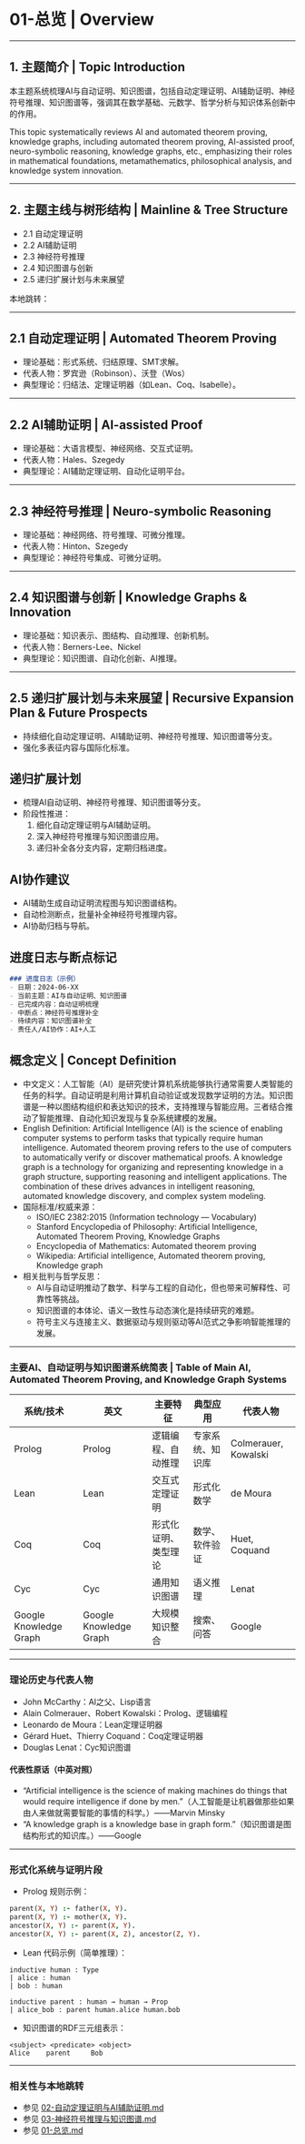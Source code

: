 # 01-总览 | Overview

---

## 1. 主题简介 | Topic Introduction

本主题系统梳理AI与自动证明、知识图谱，包括自动定理证明、AI辅助证明、神经符号推理、知识图谱等，强调其在数学基础、元数学、哲学分析与知识体系创新中的作用。

This topic systematically reviews AI and automated theorem proving, knowledge graphs, including automated theorem proving, AI-assisted proof, neuro-symbolic reasoning, knowledge graphs, etc., emphasizing their roles in mathematical foundations, metamathematics, philosophical analysis, and knowledge system innovation.

---

## 2. 主题主线与树形结构 | Mainline & Tree Structure

- 2.1 自动定理证明
- 2.2 AI辅助证明
- 2.3 神经符号推理
- 2.4 知识图谱与创新
- 2.5 递归扩展计划与未来展望

本地跳转：

---

## 2.1 自动定理证明 | Automated Theorem Proving

- 理论基础：形式系统、归结原理、SMT求解。
- 代表人物：罗宾逊（Robinson）、沃登（Wos）
- 典型理论：归结法、定理证明器（如Lean、Coq、Isabelle）。

---

## 2.2 AI辅助证明 | AI-assisted Proof

- 理论基础：大语言模型、神经网络、交互式证明。
- 代表人物：Hales、Szegedy
- 典型理论：AI辅助定理证明、自动化证明平台。

---

## 2.3 神经符号推理 | Neuro-symbolic Reasoning

- 理论基础：神经网络、符号推理、可微分推理。
- 代表人物：Hinton、Szegedy
- 典型理论：神经符号集成、可微分证明。

---

## 2.4 知识图谱与创新 | Knowledge Graphs & Innovation

- 理论基础：知识表示、图结构、自动推理、创新机制。
- 代表人物：Berners-Lee、Nickel
- 典型理论：知识图谱、自动化创新、AI推理。

---

## 2.5 递归扩展计划与未来展望 | Recursive Expansion Plan & Future Prospects

- 持续细化自动定理证明、AI辅助证明、神经符号推理、知识图谱等分支。
- 强化多表征内容与国际化标准。

## 递归扩展计划

- 梳理AI自动证明、神经符号推理、知识图谱等分支。
- 阶段性推进：
  1. 细化自动定理证明与AI辅助证明。
  2. 深入神经符号推理与知识图谱应用。
  3. 递归补全各分支内容，定期归档进度。

## AI协作建议

- AI辅助生成自动证明流程图与知识图谱结构。
- 自动检测断点，批量补全神经符号推理内容。
- AI协助归档与导航。

## 进度日志与断点标记

```markdown
### 进度日志（示例）
- 日期：2024-06-XX
- 当前主题：AI与自动证明、知识图谱
- 已完成内容：自动证明梳理
- 中断点：神经符号推理补全
- 待续内容：知识图谱补全
- 责任人/AI协作：AI+人工
```
<!-- 中断点：自动证明/神经符号推理/知识图谱补全 -->

## 概念定义 | Concept Definition

- 中文定义：人工智能（AI）是研究使计算机系统能够执行通常需要人类智能的任务的科学。自动证明是利用计算机自动验证或发现数学证明的方法。知识图谱是一种以图结构组织和表达知识的技术，支持推理与智能应用。三者结合推动了智能推理、自动化知识发现与复杂系统建模的发展。
- English Definition: Artificial Intelligence (AI) is the science of enabling computer systems to perform tasks that typically require human intelligence. Automated theorem proving refers to the use of computers to automatically verify or discover mathematical proofs. A knowledge graph is a technology for organizing and representing knowledge in a graph structure, supporting reasoning and intelligent applications. The combination of these drives advances in intelligent reasoning, automated knowledge discovery, and complex system modeling.
- 国际标准/权威来源：
  - ISO/IEC 2382:2015 (Information technology — Vocabulary)
  - Stanford Encyclopedia of Philosophy: Artificial Intelligence, Automated Theorem Proving, Knowledge Graphs
  - Encyclopedia of Mathematics: Automated theorem proving
  - Wikipedia: Artificial intelligence, Automated theorem proving, Knowledge graph
- 相关批判与哲学反思：
  - AI与自动证明推动了数学、科学与工程的自动化，但也带来可解释性、可靠性等挑战。
  - 知识图谱的本体论、语义一致性与动态演化是持续研究的难题。
  - 符号主义与连接主义、数据驱动与规则驱动等AI范式之争影响智能推理的发展。

---

### 主要AI、自动证明与知识图谱系统简表 | Table of Main AI, Automated Theorem Proving, and Knowledge Graph Systems

| 系统/技术 | 英文 | 主要特征 | 典型应用 | 代表人物 |
|---|---|---|---|---|
| Prolog | Prolog | 逻辑编程、自动推理 | 专家系统、知识库 | Colmerauer, Kowalski |
| Lean | Lean | 交互式定理证明 | 形式化数学 | de Moura |
| Coq | Coq | 形式化证明、类型理论 | 数学、软件验证 | Huet, Coquand |
| Cyc | Cyc | 通用知识图谱 | 语义推理 | Lenat |
| Google Knowledge Graph | Google Knowledge Graph | 大规模知识整合 | 搜索、问答 | Google |

---

### 理论历史与代表人物

- John McCarthy：AI之父、Lisp语言
- Alain Colmerauer、Robert Kowalski：Prolog、逻辑编程
- Leonardo de Moura：Lean定理证明器
- Gérard Huet、Thierry Coquand：Coq定理证明器
- Douglas Lenat：Cyc知识图谱

#### 代表性原话（中英对照）

- “Artificial intelligence is the science of making machines do things that would require intelligence if done by men.”（人工智能是让机器做那些如果由人来做就需要智能的事情的科学。）——Marvin Minsky
- “A knowledge graph is a knowledge base in graph form.”（知识图谱是图结构形式的知识库。）——Google

---

### 形式化系统与证明片段

- Prolog 规则示例：

```prolog
parent(X, Y) :- father(X, Y).
parent(X, Y) :- mother(X, Y).
ancestor(X, Y) :- parent(X, Y).
ancestor(X, Y) :- parent(X, Z), ancestor(Z, Y).
```

- Lean 代码示例（简单推理）：

```lean
inductive human : Type
| alice : human
| bob : human

inductive parent : human → human → Prop
| alice_bob : parent human.alice human.bob
```

- 知识图谱的RDF三元组表示：

```text
<subject> <predicate> <object>
Alice    parent     Bob
```

---

### 相关性与本地跳转

- 参见 [02-自动定理证明与AI辅助证明.md](./02-自动定理证明与AI辅助证明.md)
- 参见 [03-神经符号推理与知识图谱.md](./03-神经符号推理与知识图谱.md)
- 参见 [01-总览.md](../07-复杂性理论与算法基础/01-总览.md)
